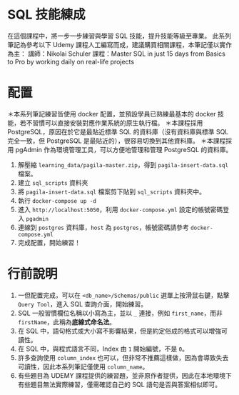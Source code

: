 # SQL 技能練成

在這個課程中，將一步一步練習與學習 SQL 技能，提升技能等級至專業。
此系列筆記為參考以下 Udemy 課程人工編寫而成，建議購買相關課程，本筆記僅以實作為主：
講師：Nikolai Schuler 
課程：Master SQL in just 15 days from Basics to Pro by working daily on real-life projects

# 配置

＊本系列筆記練習皆使用 docker 配置，並預設學員已熟練最基本的 docker 技能，若不習慣可以直接安裝對應作業系統的原生執行檔。
＊本課程採用 PostgreSQL，原因在於它是最貼近標準 SQL 的資料庫（沒有資料庫與標準 SQL 完全一致，但 PostgreSQL 是最貼近的），很容易切換到其他資料庫。
＊本課程採用 pgAdmin 作為環境管理工具，可以方便地管理和管理 PostgreSQL 的資料庫。


1. 解壓縮 `learning_data/pagila-master.zip`，得到 `pagila-insert-data.sql` 檔案。
2. 建立 `sql_scripts` 資料夾
3. 將 `pagila-insert-data.sql` 檔案剪下貼到 `sql_scripts` 資料夾中。
4. 執行 `docker-compose up -d`
5. 進入 `http://localhost:5050`，利用 `docker-compose.yml` 設定的帳號密碼登入 `pgadmin`
6. 連線到 `postgres` 資料庫，`host` 為 `postgres`，帳號密碼請參考 `docker-compose.yml`
7. 完成配置，開始練習！

# 行前說明

1. 一但配置完成，可以在 `<db_name>/Schemas/public` 選單上按滑鼠右鍵，點擊 `Query Tool`，進入 SQL 查詢介面，開始練習。
2. SQL 一般習慣欄位名稱以小寫為主，並以 `_` 連接，例如 `first_name`，而非 `firstName`，此稱為**底線式命名法**。
3. 在 SQL 中，語句格式或大小寫不影響結果，但是約定俗成的格式可以增強可讀性。
4. 在 SQL 中，與程式語言不同，Index 由 `1` 開始編號，不是 `0`。
5. 許多查詢使用 `column_index` 也可以，但非常不推薦這樣做，因為會導致失去可讀性，因此本系列筆記僅使用 `column_name`。
6. 有些題目為 UDEMY 課程提供的練習題，並非原作者提供，因此在本地環境下有些題目無法實際練習，僅需確認自己的 SQL 語句是否與答案相似即可。